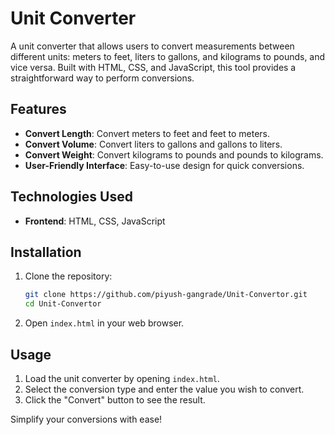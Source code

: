 # Unit Converter

A unit converter that allows users to convert measurements between different units: meters to feet, liters to gallons, and kilograms to pounds, and vice versa. Built with HTML, CSS, and JavaScript, this tool provides a straightforward way to perform conversions.

## Features

- **Convert Length**: Convert meters to feet and feet to meters.
- **Convert Volume**: Convert liters to gallons and gallons to liters.
- **Convert Weight**: Convert kilograms to pounds and pounds to kilograms.
- **User-Friendly Interface**: Easy-to-use design for quick conversions.

## Technologies Used

- **Frontend**: HTML, CSS, JavaScript

## Installation

1. Clone the repository:
    ```bash
    git clone https://github.com/piyush-gangrade/Unit-Convertor.git
    cd Unit-Convertor
    ```

2. Open `index.html` in your web browser.

## Usage

1. Load the unit converter by opening `index.html`.
2. Select the conversion type and enter the value you wish to convert.
3. Click the "Convert" button to see the result.

Simplify your conversions with ease!
